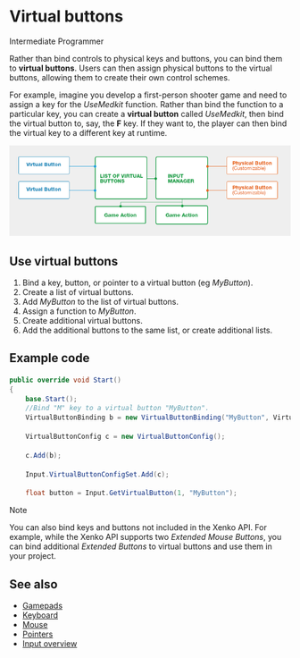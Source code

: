 # Virtual buttons

<span class="label label-doc-level">Intermediate</span>
<span class="label label-doc-audience">Programmer</span>

Rather than bind controls to physical keys and buttons, you can bind them to **virtual buttons**. Users can then assign physical buttons to the virtual buttons, allowing them to create their own control schemes.

For example, imagine you develop a first-person shooter game and need to assign a key for the _UseMedkit_ function. Rather than bind the function to a particular key, you can create a **virtual button** called _UseMedkit_, then bind the virtual button to, say, the **F** key. If they want to, the player can then bind the virtual key to a different key at runtime.

![Virtual buttons](media/index-how-virtual-buttons-work.png)

## Use virtual buttons

1. Bind a key, button, or pointer to a virtual button (eg _MyButton_).
2. Create a list of virtual buttons.
3. Add _MyButton_ to the list of virtual buttons.
4. Assign a function to _MyButton_.
5. Create additional virtual buttons.
6. Add the additional buttons to the same list, or create additional lists.

## Example code

```cs
public override void Start()
{
    base.Start();
    //Bind "M" key to a virtual button "MyButton".
    VirtualButtonBinding b = new VirtualButtonBinding("MyButton", VirtualButton.Keyboard.M);

    VirtualButtonConfig c = new VirtualButtonConfig();

    c.Add(b);

    Input.VirtualButtonConfigSet.Add(c);
   
    float button = Input.GetVirtualButton(1, "MyButton");
```

> [!Note]
> You can also bind keys and buttons not included in the Xenko API. For example, while the Xenko API supports two _Extended Mouse Buttons_, you can bind additional _Extended Buttons_ to virtual buttons and use them in your project.

## See also
* [Gamepads](gamepads.md)
* [Keyboard](keyboards.md)
* [Mouse](mouse.md)
* [Pointers](pointers.md)
* [Input overview](index.md)